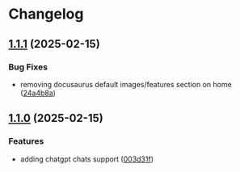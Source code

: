 # Changelog

## [1.1.1](https://github.com/hyperfluid-solutions/printcrew/compare/printcrew-v1.1.0...printcrew-v1.1.1) (2025-02-15)


### Bug Fixes

* removing docusaurus default images/features section on home ([24a4b8a](https://github.com/hyperfluid-solutions/printcrew/commit/24a4b8a58c94c96fa009a8433aeecc5eaf4889a3))

## [1.1.0](https://github.com/hyperfluid-solutions/printcrew/compare/printcrew-v1.0.0...printcrew-v1.1.0) (2025-02-15)


### Features

* adding chatgpt chats support ([003d31f](https://github.com/hyperfluid-solutions/printcrew/commit/003d31f2835c37dc7f3ed55b7a2d328a8a559cd9))
